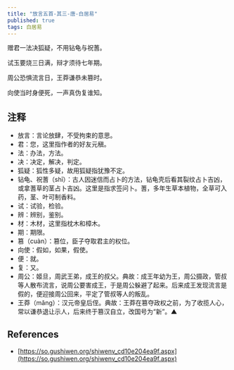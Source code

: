 ```yaml
---
title: "放言五首-其三-唐-白居易"
published: true
tags: 白居易
---
```


赠君一法决狐疑，不用钻龟与祝蓍。

试玉要烧三日满，辩才须待七年期。

周公恐惧流言日，王莽谦恭未篡时。

向使当时身便死，一声真伪复谁知。

## 注释

- 放言：言论放肆，不受拘束的意思。
- 君：您，这里指作者的好友元稹。
- 法：办法，方法。
- 决：决定，解决，判定。
- 狐疑：狐性多疑，故用狐疑指犹豫不定。
- 钻龟、祝蓍（shī）：古人因迷信而占卜的方法，钻龟壳后看其裂纹占卜吉凶，或拿蓍草的茎占卜吉凶。这里是指求签问卜。蓍，多年生草本植物，全草可入药，茎、叶可制香料。
- 试：试验，检验。
- 辨：辨别，鉴别。
- 材：木材，这里指枕木和樟木。
- 期：期限。
- 篡（cuàn）：篡位，臣子夺取君主的权位。
- 向使：假如，如果，假使。
- 便：就。
- 复：又。
- 周公：姬旦，周武王弟，成王的叔父。典故：成王年幼为王，周公摄政，管叔等人散布流言，说周公要害成王，于是周公躲避了起来。后来成王发现流言是假的，便迎接周公回来，平定了管叔等人的叛乱。
- 王莽（mǎng）：汉元帝皇后侄。典故：王莽在篡夺政权之前，为了收揽人心，常以谦恭退让示人，后来终于篡汉自立，改国号为“新”。▲

## References

- [https://so.gushiwen.org/shiwenv_cd10e204ea9f.aspx](https://so.gushiwen.org/shiwenv_cd10e204ea9f.aspx)